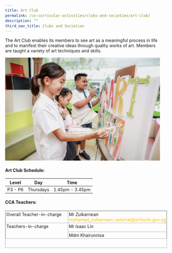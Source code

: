 ```yaml
---
title: Art Club
permalink: /co-curricular-activities/clubs-and-societies/art-club/
description: ""
third_nav_title: Clubs and Societies
---
```

The Art Club enables its members to see art as a meaningful process in life and to manifest their creative ideas through quality works of art. Members are taught a variety of art techniques and skills.  

 ![Art Club](/images/art%20club%201.jpg) 

#### Art Club Schedule:

  

| Level | Day | Time |
| --- | --- | --- |
| P3 - P6 | Thursdays | 1.45pm - 3.45pm |


#### CCA Teachers:  

  

<table class="iveo_table ives_tab_simple3 ive_eobj_left" cellspacing="0" cellpadding="0" border="1" style="margin: 0px 10px 0px 0px; outline: 0px; padding: 0px; border-collapse: collapse; float: left; border: 1px solid rgb(170, 170, 170); width: 527px; height: 122px;"><tbody style="margin: 0px; outline: 0px; padding: 0px;"><tr style="margin: 0px; outline: 0px; padding: 0px;"><td valign="top" style="margin: 0px; outline: 0px; padding: 2px; text-align: left; border: 1px solid rgb(170, 170, 170); width: 263px;">Overall Teacher-in-charge</td><td valign="top" style="margin: 0px; outline: 0px; padding: 2px; text-align: left; border: 1px solid rgb(170, 170, 170); width: 263px;">Mr Zulkarnean<br style="margin: 0px; outline: 0px; padding: 0px;"><a href="mailto:mohamad_zulkarnaen_selamat@schools.gov.sg" target="" style="margin: 0px; outline: 0px; padding: 0px; color: rgb(253, 185, 0); text-decoration: none;">mohamad_zulkarnaen_selamat@schools.gov.sg</a><br style="margin: 0px; outline: 0px; padding: 0px;"></td></tr><tr style="margin: 0px; outline: 0px; padding: 0px; height: 22pt;"><td rowspan="2" valign="top" style="margin: 0px; outline: 0px; padding: 2px; text-align: left; border: 1px solid rgb(170, 170, 170); width: 193pt;">Teachers-in-charge &nbsp; &nbsp;</td><td valign="top" style="margin: 0px; outline: 0px; padding: 2px; text-align: left; border: 1px solid rgb(170, 170, 170); width: 193pt;">Mr Isaac Lin<br style="margin: 0px; outline: 0px; padding: 0px;"></td></tr><tr style="margin: 0px; outline: 0px; padding: 0px;"><td style="margin: 0px; outline: 0px; padding: 2px; text-align: left; border: 1px solid rgb(170, 170, 170);"><span style="margin: 0px; outline: 0px; padding: 0px; text-align: justify;">Mdm Khairunnisa</span></td></tr></tbody></table>